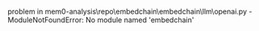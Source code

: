 problem in mem0-analysis\repo\embedchain\embedchain\llm\openai.py - ModuleNotFoundError: No module named 'embedchain'
